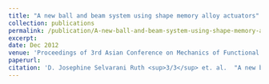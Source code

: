 ```yaml
---
title: "A new ball and beam system using shape memory alloy actuators"
collection: publications
permalink: /publication/A-new-ball-and-beam-system-using-shape-memory-alloy-actuators
excerpt: 
date: Dec 2012
venue: 'Proceedings of 3rd Asian Conference on Mechanics of Functional Materials and Structures ACMFMS'
paperurl: 
citation: 'D. Josephine Selvarani Ruth <sup>3/3</sup> et. al.  "A new ball and beam system using shape memory alloy actuators", <i>Proceedings of 3rd Asian Conference on Mechanics of Functional Materials and Structures ACMFMS12</i>, IITD Delhi, 5-8 December 2012, 83–86.'
---
```



